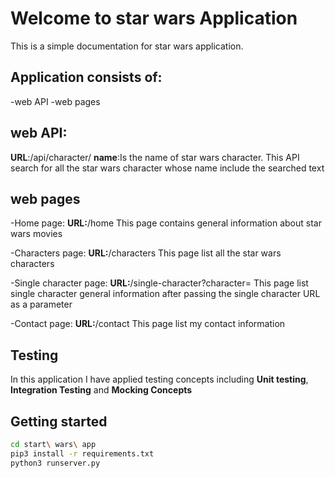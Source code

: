 # Welcome to star wars Application

This is a simple documentation for star wars application.

## Application consists of:
-web API
-web pages

## web API:
**URL**:/api/character/<name>
**name**:Is the name of star wars character.
This API search for all the star wars character whose name include the searched text

## web pages
-Home page:
**URL:**/home
This page contains general information about star wars movies

-Characters page:
**URL:**/characters
This page list all the star wars characters

-Single character page:
**URL:**/single-character?character=
This page list single character general information after passing the single character URL as a parameter

-Contact page:
**URL:**/contact
This page list my contact information

## Testing
In this application I have applied testing concepts including **Unit testing**, **Integration Testing** and **Mocking Concepts**

## Getting started
```bash
cd start\ wars\ app
pip3 install -r requirements.txt
python3 runserver.py
```
